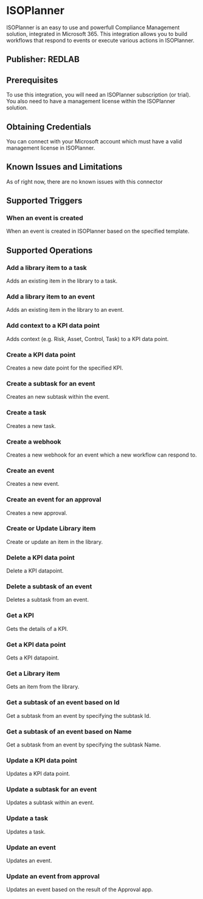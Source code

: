 # ISOPlanner
ISOPlanner is an easy to use and powerfull Compliance Management solution, integrated in Microsoft 365.
This integration allows you to build workflows that respond to events or execute various actions in ISOPlanner.

## Publisher: REDLAB

## Prerequisites
To use this integration, you will need an ISOPlanner subscription (or trial).
You also need to have a management license within the ISOPlanner solution.

## Obtaining Credentials
You can connect with your Microsoft account which must have a valid management license in ISOPlanner.

## Known Issues and Limitations
As of right now, there are no known issues with this connector

## Supported Triggers

### When an event is created
When an event is created in ISOPlanner based on the specified template.

## Supported Operations

### Add a library item to a task
Adds an existing item in the library to a task.

### Add a library item to an event
Adds an existing item in the library to an event.

### Add context to a KPI data point
Adds context (e.g. Risk, Asset, Control, Task) to a KPI data point.

### Create a KPI data point
Creates a new date point for the specified KPI.

### Create a subtask for an event
Creates an new subtask within the event.

### Create a task
Creates a new task.

### Create a webhook
Creates a new webhook for an event which a new workflow can respond to.

### Create an event
Creates a new event.

### Create an event for an approval
Creates a new approval.

### Create or Update Library item
Create or update an item in the library.

### Delete a KPI data point
Delete a KPI datapoint.

### Delete a subtask of an event
Deletes a subtask from an event.

### Get a KPI
Gets the details of a KPI.

### Get a KPI data point
Gets a KPI datapoint.

### Get a Library item
Gets an item from the library.

### Get a subtask of an event based on Id
Get a subtask from an event by specifying the subtask Id.

### Get a subtask of an event based on Name
Get a subtask from an event by specifying the subtask Name.

### Update a KPI data point
Updates a KPI data point.

### Update a subtask for an event
Updates a subtask within an event.

### Update a task
Updates a task.

### Update an event
Updates an event.

### Update an event from approval
Updates an event based on the result of the Approval app.

